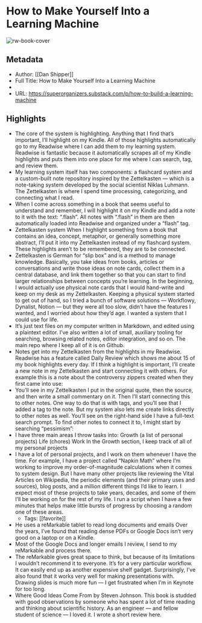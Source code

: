 # How to Make Yourself Into a Learning Machine

![rw-book-cover](https://readwise-assets.s3.amazonaws.com/static/images/article4.6bc1851654a0.png)

## Metadata
- Author: [[Dan Shipper]]
- Full Title: How to Make Yourself Into a Learning Machine
- 
- URL: https://superorganizers.substack.com/p/how-to-build-a-learning-machine

## Highlights
- The core of the system is highlighting.
  Anything that I find that’s important, I’ll highlight on my Kindle. All of those highlights automatically go to my Readwise where I can add them to my learning system. Readwise is fantastic because it automatically scrapes all of my Kindle highlights and puts them into one place for me where I can search, tag, and review them.
- My learning system itself has two components: a flashcard system and a custom-built note repository inspired by the Zettelkasten — which is a note-taking system developed by the social scientist Niklas Luhmann. The Zettelkasten is where I spend time processing, categorizing, and connecting what I read.
- When I come across something in a book that seems useful to understand and remember, I will highlight it on my Kindle and add a note to it with the text: “.flash”.
  All notes with “.flash” in them are then automatically loaded into Readwise and organized under a “flash” tag.
- Zettelkasten system
  When I highlight something from a book that contains an idea, concept, metaphor, or generally something more abstract, I’ll put it into my Zettelkasten instead of my flashcard system. These highlights aren’t to be remembered, they are to be connected.
- Zettelkasten is German for “slip box” and is a method to manage knowledge. Basically, you take ideas from books, articles or conversations and write those ideas on note cards, collect them in a central database, and link them together so that you can start to find larger relationships between concepts you’re learning.
  In the beginning, I would actually use physical note cards that I would hand-write and keep on my desk as my Zettelkasten.
  Keeping a physical system started to get out of hand, so I tried a bunch of software solutions — Workflowy, Dynalist, Notion — but they were all too slow, didn’t have the features I wanted, and I worried about how they’d age. I wanted a system that I could use for life.
- It’s just text files on my computer written in Markdown, and edited using a plaintext editor. I’ve also written a lot of small, auxiliary tooling for searching, browsing related notes, editor integration, and so on. The main repo where I keep all of it is on Github.
- Notes get into my Zettelkasten from the highlights in my Readwise. Readwise has a feature called Daily Review which shows me about 15 of my book highlights every day.
  If I think a highlight is important, I’ll create a new note in my Zettelkasten and start connecting it with others. For example this is a note about the controversy zippers created when they first came into use:
- You’ll see in my Zettelkasten I put in the original quote, then the source, and then write a small commentary on it.
  Then I’ll start connecting this to other notes. One way to do that is with tags, and you’ll see that I added a  tag to the note.
  But my system also lets me create links directly to other notes as well.
  You’ll see on the right-hand side I have a full-text search prompt. To find other notes to connect it to, I might start by searching “pessimism”:
- I have three main areas I throw tasks into:
  Growth (a list of personal projects)
  Life (chores)
  Work
  In the Growth section, I keep track of all of my personal projects
- I have a lot of personal projects, and I work on them whenever I have the time.
  For example, I have a project called “Napkin Math” where I’m working to improve my order-of-magnitude calculations when it comes to system design.
  But I have many other projects like reviewing the Vital Articles on Wikipedia, the periodic elements (and their primary uses and sources), blog posts, and a million different things I’d like to learn.
  I expect most of these projects to take years, decades, and some of them I’ll be working on for the rest of my life. I run a script when I have a few minutes that helps make little bursts of progress by choosing a random one of these areas.
    - Tags: [[favorite]] 
- He uses a reMarkable tablet to read long documents and emails
  Over the years, I’ve found that reading dense PDFs or Google Docs isn’t very good on a laptop or on a Kindle.
- Most of the Google Docs and longer emails I review, I send to my reMarkable and process there.
- The reMarkable gives great space to think, but because of its limitations I wouldn’t recommend it to everyone. It’s for a very particular workflow. It can easily end up as another expensive shelf gadget.
  Surprisingly, I’ve also found that it works very well for making presentations with. Drawing slides is much more fun — I get frustrated when I’m in Keynote for too long.
- Where Good Ideas Come From by Steven Johnson. This book is studded with good observations by someone who has spent a lot of time reading and thinking about scientific history. As an engineer — and fellow student of science — I loved it. I wrote a short review here.
